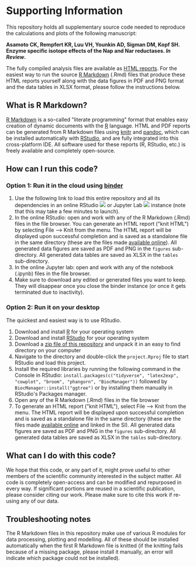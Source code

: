 # Supporting Information

This repository holds all supplementary source code needed to reproduce the calculations and plots of the following manuscript: 

**Asamoto CK, Rempfert KR, Luu VH, Younkin AD, Sigman DM, Kopf SH. Enzyme specific isotope effects of the Nap and Nar reductases. *In Review*.**

The fully compiled analysis files are available as [HTML reports](https://2020_asamoto_et_al.kopflab.org/). For the easiest way to run the source [R Markdown](http://rmarkdown.rstudio.com/) (.Rmd) files that produce these HTML reports yourself along with the data figures in PDF and PNG format and the data tables in XLSX format, please follow the instructions below.

## What is R Markdown?

[R Markdown](http://rmarkdown.rstudio.com/) is a so-called "literate programming" format that enables easy creation of dynamic documents with the [R](http://www.r-project.org/) language. HTML and PDF reports can be generated from R Markdown files using [knitr](http://yihui.name/knitr/) and [pandoc](http://johnmacfarlane.net/pandoc/), which can be installed automatically with [RStudio](http://www.rstudio.com/), and are fully integrated into this cross-platform IDE. All software used for these reports (R, RStudio, etc.) is freely available and completely open-source. 

## How can I run this code?

### Option 1: Run it in the cloud using [binder](https://mybinder.org/)

1. Use the following link to load this entire repository and all its dependencies in an online RStudio <a href='https://mybinder.org/v2/gh/KopfLab/2020_asamoto_et_al/binder-r?urlpath=git-pull?repo=https%3A%2F%2Fgithub.com%2FKopfLab%2F2020_asamoto_et_al%26branch%3Dmaster%26urlpath%3Drstudio'><img src='https://img.shields.io/badge/launch%20in-RStudio-blue.svg'/></a> or Jupyter Lab <a href='https://mybinder.org/v2/gh/KopfLab/2020_asamoto_et_al/binder-r?urlpath=git-pull?repo=https%3A%2F%2Fgithub.com%2FKopfLab%2F2020_asamoto_et_al%26branch%3Dmaster%26urlpath%3Dlab'><img src='https://img.shields.io/badge/launch%20in-Jupyter-orange.svg'/></a> instance (note that this may take a few minutes to launch). 
1. In the online RStudio: open and work with any of the R Markdown (.Rmd) files in the file browser. You can generate an HTML report ("knit HTML") by selecting File --> Knit from the menu. The HTML report will be displayed upon successful completion and is saved as a standalone file in the same directory (these are the files made [available online](https://2020_asamoto_et_al.kopflab.org/)). All generated data figures are saved as PDF and PNG in the `figures` sub-directory. All generated data tables are saved as XLSX in the `tables` sub-directory.
1. In the online Jupyter lab: open and work with any of the notebook (.ipynb) files in the file browser. 
1. Make sure to download any edited or generated files you want to keep. They will disappear once you close the binder instance (or once it gets terminated due to inactivity).

### Option 2: Run it on your desktop

The quickest and easiest way is to use RStudio.

 1. Download and install [R](http://cran.rstudio.com/) for your operating system
 1. Download and install [RStudio](http://www.rstudio.com/products/rstudio/download/) for your operating system
 1. Download a [zip file of this repository](https://github.com/KopfLab/2020_asamoto_et_al/archive/master.zip) and unpack it in an easy to find directory on your computer
 1. Navigate to the directory and double-click the `project.Rproj` file to start RStudio and load this project.
 1. Install the required libraries by running the following command in the Console in RStudio: `install.packages(c("tidyverse", "latex2exp", "cowplot", "broom", "phangorn", "BiocManager"))` followed by `BiocManager::install("ggtree")` or by installing them manually in RStudio's Packages manager.
 1. Open any of the R Markdown (.Rmd) files in the file browser
 1. To generate an HTML report ("knit HTML"), select File --> Knit from the menu. The HTML report will be displayed upon successful completion and is saved as a standalone file in the same directory (these are the files made [available online](https://2020_asamoto_et_al.kopflab.org/) and linked in the SI). All generated data figures are saved as PDF and PNG in the `figures` sub-directory. All generated data tables are saved as XLSX in the `tables` sub-directory.
 
## What can I do with this code?

We hope that this code, or any part of it, might prove useful to other members of the scientific community interested in the subject matter. All code is completely open-access and can be modified and repurposed in every way. If significant portions are reused in a scientific publication, please consider citing our work. Please make sure to cite this work if re-using any of our data.

## Troubleshooting notes

The R Markdown files in this repository make use of various R modules for data processing, plotting and modelling. All of these should be installed automatically when the first R Markdown file is knitted (if the knitting fails because of a missing package, please install it manually, an error will indicate which package could not be installed). 
